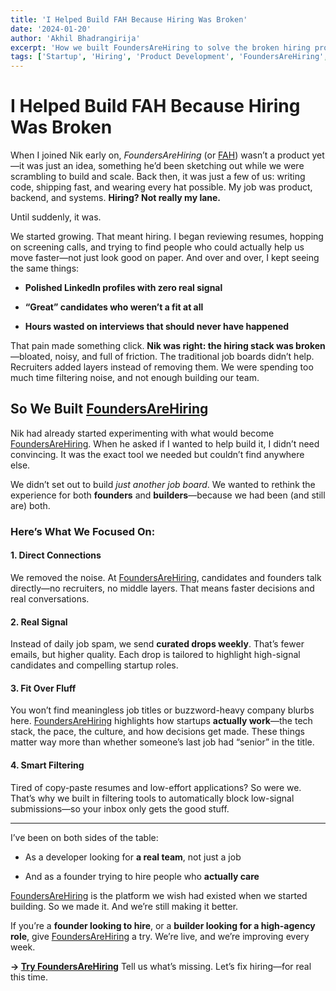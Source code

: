 ```yaml
---
title: 'I Helped Build FAH Because Hiring Was Broken'
date: '2024-01-20'
author: 'Akhil Bhadrangirija'
excerpt: 'How we built FoundersAreHiring to solve the broken hiring process for startups and developers.'
tags: ['Startup', 'Hiring', 'Product Development', 'FoundersAreHiring', 'FAH']
---
```


# I Helped Build FAH Because Hiring Was Broken

When I joined Nik early on, _FoundersAreHiring_ (or [FAH](https://foundersarehiring.com/)) wasn’t a product yet—it was just an idea, something he’d been sketching out while we were scrambling to build and scale. Back then, it was just a few of us: writing code, shipping fast, and wearing every hat possible. My job was product, backend, and systems. **Hiring? Not really my lane.**

Until suddenly, it was.

We started growing. That meant hiring. I began reviewing resumes, hopping on screening calls, and trying to find people who could actually help us move faster—not just look good on paper. And over and over, I kept seeing the same things:

- **Polished LinkedIn profiles with zero real signal**

- **“Great” candidates who weren’t a fit at all**

- **Hours wasted on interviews that should never have happened**

That pain made something click. **Nik was right: the hiring stack was broken**—bloated, noisy, and full of friction. The traditional job boards didn’t help. Recruiters added layers instead of removing them. We were spending too much time filtering noise, and not enough building our team.

## So We Built [FoundersAreHiring](https://foundersarehiring.com/)

Nik had already started experimenting with what would become [FoundersAreHiring](https://foundersarehiring.com/). When he asked if I wanted to help build it, I didn’t need convincing. It was the exact tool we needed but couldn’t find anywhere else.

We didn’t set out to build _just another job board_. We wanted to rethink the experience for both **founders** and **builders**—because we had been (and still are) both.

### Here’s What We Focused On:

#### 1. **Direct Connections**

We removed the noise. At [FoundersAreHiring](https://foundersarehiring.com/), candidates and founders talk directly—no recruiters, no middle layers. That means faster decisions and real conversations.

#### 2. **Real Signal**

Instead of daily job spam, we send **curated drops weekly**. That’s fewer emails, but higher quality. Each drop is tailored to highlight high-signal candidates and compelling startup roles.

#### 3. **Fit Over Fluff**

You won’t find meaningless job titles or buzzword-heavy company blurbs here. [FoundersAreHiring](https://foundersarehiring.com/) highlights how startups **actually work**—the tech stack, the pace, the culture, and how decisions get made. These things matter way more than whether someone’s last job had “senior” in the title.

#### 4. **Smart Filtering**

Tired of copy-paste resumes and low-effort applications? So were we. That’s why we built in filtering tools to automatically block low-signal submissions—so your inbox only gets the good stuff.

---

I’ve been on both sides of the table:

- As a developer looking for **a real team**, not just a job

- And as a founder trying to hire people who **actually care**

[FoundersAreHiring](https://foundersarehiring.com/) is the platform we wish had existed when we started building. So we made it. And we’re still making it better.

If you’re a **founder looking to hire**, or a **builder looking for a high-agency role**, give [FoundersAreHiring](https://foundersarehiring.com/) a try.
We’re live, and we’re improving every week.

**→ [Try FoundersAreHiring](https://foundersarehiring.com/)**
Tell us what’s missing. Let’s fix hiring—for real this time.
